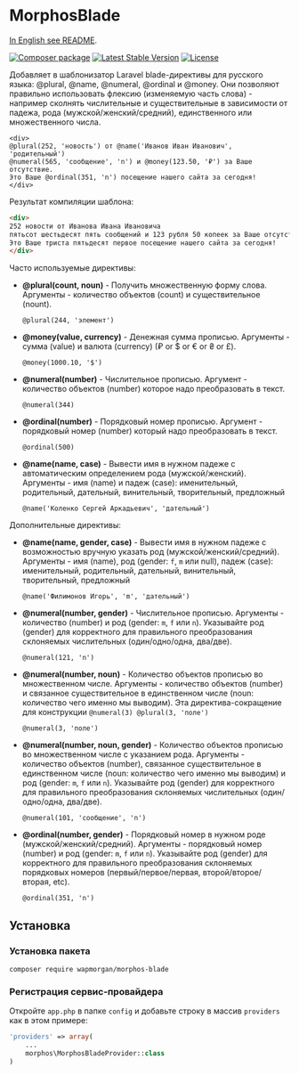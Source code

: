# MorphosBlade

[In English see README](README.md).

[![Composer package](http://xn--e1adiijbgl.xn--p1acf/badge/wapmorgan/morphos-blade)](https://packagist.org/packages/wapmorgan/morphos-blade)
[![Latest Stable Version](https://poser.pugx.org/wapmorgan/morphos-blade/version)](https://packagist.org/packages/wapmorgan/morphos-blade)
[![License](https://poser.pugx.org/wapmorgan/morphos-blade/license)](https://packagist.org/packages/wapmorgan/morphos-blade)

Добавляет в шаблонизатор Laravel blade-директивы для русского языка: @plural, @name, @numeral, @ordinal и @money.
Они позволяют правильно использовать флексию (изменяемую часть слова) - например сколнять числительные 
и существительные в зависимости от падежа, рода (мужской/женский/средний), единственного или множественного числа.

```blade
<div>
@plural(252, 'новость') от @name('Иванов Иван Иванович', 'родительный')
@numeral(565, 'сообщение', 'n') и @money(123.50, '₽') за Ваше отсутствие.
Это Ваше @ordinal(351, 'n') посещение нашего сайта за сегодня!
</div>
```

Результат компиляции шаблона:

```html
<div>
252 новости от Иванова Ивана Ивановича
пятьсот шестьдесят пять сообщений и 123 рубля 50 копеек за Ваше отсутствие
Это Ваше триста пятьдесят первое посещение нашего сайта за сегодня!
</div>
```

Часто используемые директивы:

- **@plural(count, noun)** - Получить множественную форму слова. Аргументы - количество объектов (count) и существительное (nount).
    ```blade
    @plural(244, 'элемент')
    ```

- **@money(value, currency)** - Денежная сумма прописью. Аргументы - сумма (value) и валюта (currency) (₽ or $ or € or ₴ or £).
    ```blade
    @money(1000.10, '$')
    ```

- **@numeral(number)** - Числительное прописью. Аргумент - количество объектов (number) которое надо преобразовать в текст.
    ```blade
    @numeral(344)
    ```

- **@ordinal(number)** - Порядковый номер прописью. Аргумент - порядковый номер (number) который надо преобразовать в текст.
    ```blade
    @ordinal(500)
    ```

- **@name(name, case)** - Вывести имя в нужном падеже с автоматическим определением рода (мужской/женский). Аргументы - имя (name) и падеж (case): именительный, родительный, дательный, винительный, творительный, предложный
    ```blade
    @name('Коленко Сергей Аркадьевич', 'дательный')
    ```

Дополнительные директивы:

- **@name(name, gender, case)** - Вывести имя в нужном падеже с возможностью вручную указать род (мужской/женский/средний). Аргументы - имя (name), род (gender: `f`, `m` или null), падеж (case): именительный, родительный, дательный, винительный, творительный, предложный
    ```blade
    @name('Филимонов Игорь', 'm', 'дательный')
    ```

- **@numeral(number, gender)** - Числительное прописью. Аргументы - количество (number) и род (gender: `m`, `f` или `n`). Указывайте род (gender) для корректного для правильного преобразования склоняемых числительных (один/одно/одна, два/две).
    ```blade
    @numeral(121, 'n')
    ```

- **@numeral(number, noun)** - Количество объектов прописью во множественном числе. Аргументы - количество объектов (number) и связанное существительное в единственном числе (noun: количество чего именно мы выводим). Эта директива-сокращение для конструкции `@numeral(3) @plural(3, 'поле')`
    ```blade
    @numeral(3, 'поле')
    ```

- **@numeral(number, noun, gender)** - Количество объектов прописью во множественном числе с указанием рода. Аргументы - количество объектов (number), связанное существительное в единственном числе (noun: количество чего именно мы выводим) и род (gender: `m`, `f` или `n`). Указывайте род (gender) для корректного для правильного преобразования склоняемых числительных (один/одно/одна, два/две).
    ```blade
    @numeral(101, 'сообщение', 'n')
    ```

- **@ordinal(number, gender)** - Порядковый номер в нужном роде (мужской/женский/средний). Аргументы - порядковый номер (number) и род (gender: `m`, `f` или `n`). Указывайте род (gender) для корректного для правильного преобразования склоняемых порядковых номеров (первый/первое/первая, второй/второе/вторая, etc).
    ```blade
    @ordinal(351, 'n')
    ```

## Установка

### Установка пакета

```
composer require wapmorgan/morphos-blade
```

### Регистрация сервис-провайдера
Откройте `app.php` в папке `config` и добавьте строку в массив `providers` как в этом примере:

```php
'providers' => array(
    ...
    morphos\MorphosBladeProvider::class
)
```
